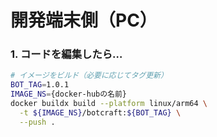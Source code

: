 # 開発端末側（PC）

### 1. コードを編集したら…

```bash
# イメージをビルド（必要に応じてタグ更新）
BOT_TAG=1.0.1
IMAGE_NS={docker-hubの名前}
docker buildx build --platform linux/arm64 \
  -t ${IMAGE_NS}/botcraft:${BOT_TAG} \
  --push .
```
